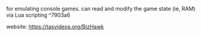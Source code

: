 for emulating console games. can read and modify the game state (ie, RAM) via Lua scripting ^7903a6

website: https://tasvideos.org/BizHawk


